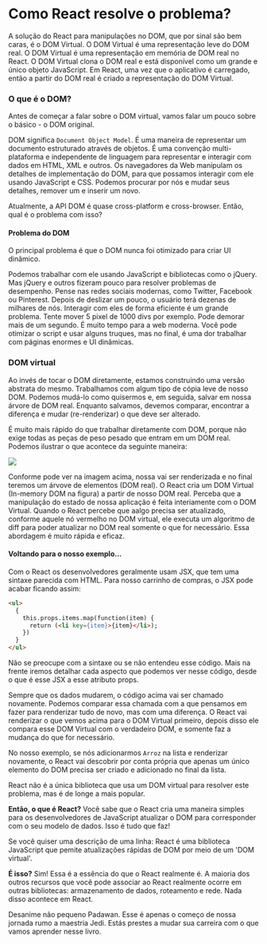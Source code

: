 # Como React resolve o problema?

A solução do React para manipulações no DOM, que por sinal são bem caras, é o DOM Virtual. O DOM Virtual é uma representação leve do DOM real. O DOM Virtual é uma representação em memória de DOM real no React. O DOM Virtual clona o DOM real e está disponível como um grande e único objeto JavaScript. Em React, uma vez que o aplicativo é carregado, então a partir do DOM real é criado a representação do DOM Virtual.

### O que é o DOM?

Antes de começar a falar sobre o DOM virtual, vamos falar um pouco sobre o básico - o DOM original.

DOM significa `Document Object Model`. É uma maneira de representar um documento estruturado através de objetos. É uma convenção multi-plataforma e independente de linguagem para representar e interagir com dados em HTML, XML e outros. Os navegadores da Web manipulam os detalhes de implementação do DOM, para que possamos interagir com ele usando JavaScript e CSS. Podemos procurar por nós e mudar seus detalhes, remover um e inserir um novo.

Atualmente, a API DOM é quase cross-platform e cross-browser. Então, qual é o problema com isso?

#### Problema do DOM

O principal problema é que o DOM nunca foi otimizado para criar UI dinâmico.

Podemos trabalhar com ele usando JavaScript e bibliotecas como o jQuery. Mas jQuery e outros fizeram pouco para resolver problemas de desempenho. Pense nas redes sociais modernas, como Twitter, Facebook ou Pinterest. Depois de deslizar um pouco, o usuário terá dezenas de milhares de nós. Interagir com eles de forma eficiente é um grande problema. Tente mover 5 pixel de 1000 divs por exemplo. Pode demorar mais de um segundo. É muito tempo para a web moderna. Você pode otimizar o script e usar alguns truques, mas no final, é uma dor trabalhar com páginas enormes e UI dinâmicas.

### DOM virtual

Ao invés de tocar o DOM diretamente, estamos construindo uma versão abstrata do mesmo. Trabalhamos com algum tipo de cópia leve de nosso DOM. Podemos mudá-lo como quisermos e, em seguida, salvar em nossa árvore de DOM real. Enquanto salvamos, devemos comparar, encontrar a diferença e mudar (re-renderizar) o que deve ser alterado.

É muito mais rápido do que trabalhar diretamente com DOM, porque não exige todas as peças de peso pesado que entram em um DOM real. Podemos ilustrar o que acontece da seguinte maneira:

![](/images/virtualDOM.PNG)

Conforme pode ver na imagem acima, nossa vai ser renderizada e no final teremos um árvove de elementos (DOM real). O React cria um DOM Virtual (In-memory DOM na figura) a partir de nosso DOM real. Perceba que a manipulação do estado de nossa aplicação é feita interiamente com o DOM Virtual. Quando o React percebe que aalgo precisa ser atualizado, conforme aquele nó vermelho no DOM virtual, ele executa um algoritmo de diff para poder atualizar no DOM real somente o que for necessário. Essa abordagem é muito rápida e eficaz.

#### Voltando para o nosso exemplo...

Com o React os desenvolvedores geralmente usam JSX, que tem uma sintaxe parecida com HTML. Para nosso carrinho de compras, o JSX
pode acabar ficando assim:

```html
<ul>
  {
    this.props.items.map(function(item) {
      return (<li key={item}>{item}</li>);
    })
  }
</ul>
```

Não se preocupe com a sintaxe ou se não entendeu esse código. Mais na frente iremos detalhar cada aspecto que podemos ver nesse código, desde o que é esse JSX a esse atributo props.

Sempre que os dados mudarem, o código acima vai ser chamado novamente. Podemos comparar essa chamada com a que pensamos em fazer para renderizar tudo de novo, mas com uma diferença. O React vai renderizar o que vemos acima para o DOM Virtual primeiro, depois disso ele compara esse DOM Virtual com o verdadeiro DOM, e somente faz a mudança do que for necessário.

No nosso exemplo, se nós adicionarmos `Arroz` na lista e renderizar novamente, o React vai descobrir por conta própria que apenas um único elemento do DOM precisa ser criado e adicionado no final da lista.

React não é a única biblioteca que usa um DOM virtual para resolver este problema, mas é de longe a mais popular.

**Então, o que é React?**
Você sabe que o React cria uma maneira simples para os desenvolvedores de JavaScript atualizar o DOM para corresponder com o seu modelo de dados. Isso é tudo que faz!

Se você quiser uma descrição de uma linha:
React é uma biblioteca JavaScript que pemite atualizações rápidas de DOM por meio de um 'DOM virtual'.

**É isso?** Sim! Essa é a essência do que o React realmente é. A maioria dos outros recursos que você pode associar ao React realmente ocorre em outras bibliotecas: armazenamento de dados, roteamento e rede. Nada disso acontece em React.

Desanime não pequeno Padawan. Esse é apenas o começo de nossa jornada rumo a maestria Jedi. Estás prestes a mudar sua carreira com o que vamos aprender nesse livro.